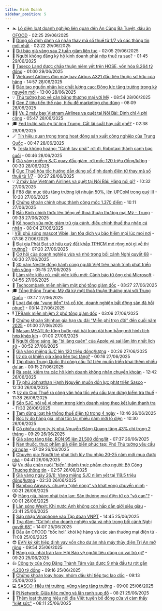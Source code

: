 ```yaml
---
title: Kinh Doanh
sidebar_position: 5
---
```


<!-- dantri-kinh-doanh:START -->
- 🏊 [Lộ diện loạt doanh nghiệp liên quan đến Ăn Cùng Bà Tuyết, dầu ăn OFOOD](https://dantri.com.vn/kinh-doanh/lo-dien-loat-doanh-nghiep-lien-quan-den-an-cung-ba-tuyet-dau-an-ofood-20250629084153529.htm) - 02:25 29/06/2025
- 🦆 [Dùng số định danh cá nhân thay mã số thuế từ 1/7 và các thông tin mới nhất](https://dantri.com.vn/kinh-doanh/dung-so-dinh-danh-ca-nhan-thay-ma-so-thue-tu-17-va-cac-thong-tin-moi-nhat-20250629011805296.htm) - 02:22 29/06/2025
- 🦄 [Dự báo giá vàng sau 2 tuần giảm liên tục](https://dantri.com.vn/kinh-doanh/du-bao-gia-vang-sau-2-tuan-giam-lien-tuc-20250629002042856.htm) - 02:05 29/06/2025
- 🌝 [Người không đăng ký hộ kinh doanh phải nộp thuế ra sao?](https://dantri.com.vn/kinh-doanh/nguoi-khong-dang-ky-ho-kinh-doanh-phai-nop-thue-ra-sao-20250629004734946.htm) - 01:45 29/06/2025
- 💃 [Taseco Land được chấp thuận niêm yết trên HOSE, vốn hóa 8.264 tỷ đồng](https://dantri.com.vn/kinh-doanh/taseco-land-duoc-chap-thuan-niem-yet-tren-hose-von-hoa-8264-ty-dong-20250628215448852.htm) - 01:00 29/06/2025
- 🦏 [Vietravel Airlines đón máy bay Airbus A321 đầu tiên thuộc sở hữu của hãng](https://dantri.com.vn/kinh-doanh/vietravel-airlines-don-may-bay-airbus-a321-dau-tien-thuoc-so-huu-cua-hang-20250628212227455.htm) - 14:57 28/06/2025
- 🦩 [Đào tạo nguồn nhân lực chất lượng cao: Động lực tăng trưởng trong kỷ nguyên mới](https://dantri.com.vn/kinh-doanh/dao-tao-nguon-nhan-luc-chat-luong-cao-dong-luc-tang-truong-trong-ky-nguyen-moi-20250627110559352.htm) - 13:00 28/06/2025
- 💡 [Thủ tướng họp về cân bằng thương mại với Mỹ](https://dantri.com.vn/kinh-doanh/thu-tuong-hop-ve-can-bang-thuong-mai-voi-my-20250628154254806.htm) - 08:54 28/06/2025
- 🌊 [Gen Z tiêu tiền thế nào, hiểu để marketing cho đúng](https://dantri.com.vn/kinh-doanh/gen-z-tieu-tien-the-nao-hieu-de-marketing-cho-dung-20250626224905977.htm) - 08:09 28/06/2025
- 🧑‍💻 [Vụ 2 máy bay Vietnam Airlines va quệt tại Nội Bài: Đình chỉ 4 phi công](https://dantri.com.vn/kinh-doanh/vu-2-may-bay-vietnam-airlines-va-quet-tai-noi-bai-dinh-chi-4-phi-cong-20250628124300140.htm) - 05:47 28/06/2025
- 🎓 [Fed trước sức ép từ ông Trump: Cắt lãi suất hay cắt ghế?](https://dantri.com.vn/kinh-doanh/fed-truoc-suc-ep-tu-ong-trump-cat-lai-suat-hay-cat-ghe-20250628081309335.htm) - 02:38 28/06/2025
- 🪄 [Tín hiệu quan trọng trong hoạt động sản xuất công nghiệp của Trung Quốc](https://dantri.com.vn/kinh-doanh/tin-hieu-quan-trong-trong-hoat-dong-san-xuat-cong-nghiep-cua-trung-quoc-20250627152914840.htm) - 00:47 28/06/2025
- 🪜 [Tesla khủng hoảng: &quot;Cánh tay phải&quot; rời đi, Robotaxi thành canh bạc cuối](https://dantri.com.vn/kinh-doanh/tesla-khung-hoang-canh-tay-phai-roi-di-robotaxi-thanh-canh-bac-cuoi-20250627204949559.htm) - 00:46 28/06/2025
- 🦄 [Giá vàng miếng SJC quay đầu giảm, rời mốc 120 triệu đồng/lượng](https://dantri.com.vn/kinh-doanh/gia-vang-mieng-sjc-quay-dau-giam-roi-moc-120-trieu-dongluong-20250627235749183.htm) - 00:30 28/06/2025
- 💯 [Cục Thuế hỏa tốc hướng dẫn dùng số định danh điện tử thay mã số thuế từ 1/7](https://dantri.com.vn/kinh-doanh/cuc-thue-hoa-toc-huong-dan-dung-so-dinh-danh-dien-tu-thay-ma-so-thue-tu-17-20250628002156330.htm) - 00:27 28/06/2025
- 💡 [2 máy bay Vietnam Airlines va quệt tại Nội Bài: Hãng nói gì?](https://dantri.com.vn/kinh-doanh/2-may-bay-vietnam-airlines-va-quet-tai-noi-bai-hang-noi-gi-20250627172508742.htm) - 10:32 27/06/2025
- 🧰 [F88 đặt mục tiêu tăng trưởng lợi nhuận 50%, lên UPCoM trong quý III](https://dantri.com.vn/kinh-doanh/f88-dat-muc-tieu-tang-truong-loi-nhuan-50-len-upcom-trong-quy-iii-20250627164217662.htm) - 10:20 27/06/2025
- 🎊 [Chứng khoán chinh phục thành công mốc 1.370 điểm](https://dantri.com.vn/kinh-doanh/chung-khoan-chinh-phuc-thanh-cong-moc-1370-diem-20250627160654089.htm) - 10:11 27/06/2025
- 🔭 [Bắc Kinh chính thức lên tiếng về thoả thuận thương mại Mỹ - Trung](https://dantri.com.vn/kinh-doanh/bac-kinh-chinh-thuc-len-tieng-ve-thoa-thuan-thuong-mai-my-trung-20250627153402431.htm) - 09:38 27/06/2025
- 💼 [Kế hoạch sửa mức giảm trừ gia cảnh, điều chỉnh thuế thu nhập cá nhân](https://dantri.com.vn/kinh-doanh/ke-hoach-sua-muc-giam-tru-gia-canh-dieu-chinh-thue-thu-nhap-ca-nhan-20250627122002389.htm) - 08:04 27/06/2025
- 🕯 [VBI phủ sóng mascot Vibie, lan tỏa dịch vụ bảo hiểm mọi lúc mọi nơi](https://dantri.com.vn/kinh-doanh/vbi-phu-song-mascot-vibie-lan-toa-dich-vu-bao-hiem-moi-luc-moi-noi-20250627142401666.htm) - 07:36 27/06/2025
- 🫣 [Đại gia Phát Đạt sở hữu quỹ đất khắp TPHCM mở rộng nói gì về thị trường?](https://dantri.com.vn/kinh-doanh/dai-gia-phat-dat-so-huu-quy-dat-khap-tphcm-mo-rong-noi-gi-ve-thi-truong-20250627134244771.htm) - 07:20 27/06/2025
- 🤠 [Cơ hội của doanh nghiệp vừa và nhỏ trong bối cảnh Nghị quyết 68](https://dantri.com.vn/kinh-doanh/co-hoi-cua-doanh-nghiep-vua-va-nho-trong-boi-canh-nghi-quyet-68-20250626205044332.htm) - 06:30 27/06/2025
- 🌈 [30 năm Nestlé đồng hành cùng người Việt trên hành trình phát triển bền vững](https://dantri.com.vn/kinh-doanh/30-nam-nestle-dong-hanh-cung-nguoi-viet-tren-hanh-trinh-phat-trien-ben-vung-20250627112526783.htm) - 05:15 27/06/2025
- 🦅 [Làm việc kiểu cũ, mất việc kiểu mới: Cảnh báo từ ông chủ Microsoft](https://dantri.com.vn/kinh-doanh/lam-viec-kieu-cu-mat-viec-kieu-moi-canh-bao-tu-ong-chu-microsoft-20250627112822134.htm) - 04:56 27/06/2025
- 🌁 [Techcombank miễn nhiệm một phó tổng giám đốc](https://dantri.com.vn/kinh-doanh/techcombank-mien-nhiem-mot-pho-tong-giam-doc-20250627101532834.htm) - 03:27 27/06/2025
- 🎓 [Tổng thống Trump: Mỹ đã ký một thoả thuận thương mại với Trung Quốc](https://dantri.com.vn/kinh-doanh/tong-thong-trump-my-da-ky-mot-thoa-thuan-thuong-mai-voi-trung-quoc-20250627101241540.htm) - 03:17 27/06/2025
- 📝 [Loạt đại gia &quot;vung tiền&quot; trả cổ tức, doanh nghiệp bất động sản đã hồi phục?](https://dantri.com.vn/kinh-doanh/loat-dai-gia-vung-tien-tra-co-tuc-doanh-nghiep-bat-dong-san-da-hoi-phuc-20250627074407201.htm) - 03:14 27/06/2025
- 🕴 [TPBank miễn nhiệm 2 phó tổng giám đốc](https://dantri.com.vn/kinh-doanh/tpbank-mien-nhiem-2-pho-tong-giam-doc-20250627095027855.htm) - 03:09 27/06/2025
- 🧰 [Chứng khoán Shinhan gia hạn ưu đãi “Miễn phí trọn đời” đến cuối năm 2025](https://dantri.com.vn/kinh-doanh/chung-khoan-shinhan-gia-han-uu-dai-mien-phi-tron-doi-den-cuoi-nam-2025-20250626230103788.htm) - 01:00 27/06/2025
- 🤖 [Masan MEATLife từng bước giải bài toán dài hạn bằng mô hình tích hợp khép kín](https://dantri.com.vn/kinh-doanh/masan-meatlife-tung-buoc-giai-bai-toan-dai-han-bang-mo-hinh-tich-hop-khep-kin-20250618202402365.htm) - 01:00 27/06/2025
- 🤠 [Người đồng sáng lập &quot;bị lãng quên&quot; của Apple và sai lầm lớn nhất lịch sử](https://dantri.com.vn/kinh-doanh/nguoi-dong-sang-lap-bi-lang-quen-cua-apple-va-sai-lam-lon-nhat-lich-su-20250625065226318.htm) - 00:52 27/06/2025
- 🌮 [Giá vàng miếng SJC lên 120 triệu đồng/lượng](https://dantri.com.vn/kinh-doanh/gia-vang-mieng-sjc-len-120-trieu-dongluong-20250627010521361.htm) - 00:26 27/06/2025
- 🦄 [Lý do gì khiến giá xăng liên tục tăng?](https://dantri.com.vn/kinh-doanh/ly-do-gi-khien-gia-xang-lien-tuc-tang-20250627062943691.htm) - 00:16 27/06/2025
- 👺 [Tập đoàn Trung Quốc thi công cầu Tứ Liên muốn triển khai thêm nhiều dự án](https://dantri.com.vn/kinh-doanh/tap-doan-trung-quoc-thi-cong-cau-tu-lien-muon-trien-khai-them-nhieu-du-an-20250626223645669.htm) - 00:15 27/06/2025
- 🤗 [Rà soát, kiểm tra các hộ kinh doanh không nhận chuyển khoản](https://dantri.com.vn/kinh-doanh/ra-soat-kiem-tra-cac-ho-kinh-doanh-khong-nhan-chuyen-khoan-20250626190409152.htm) - 12:42 26/06/2025
- 💪 [Tỷ phú Johnathan Hạnh Nguyễn muốn dồn lực phát triển Sasco](https://dantri.com.vn/kinh-doanh/ty-phu-johnathan-hanh-nguyen-muon-don-luc-phat-trien-sasco-20250626150728365.htm) - 12:30 26/06/2025
- ⚗️ [Lý do Cục Thuế ra công văn hỏa tốc yêu cầu tạm dừng kiểm tra thuế](https://dantri.com.vn/kinh-doanh/ly-do-cuc-thue-ra-cong-van-hoa-toc-yeu-cau-tam-dung-kiem-tra-thue-20250626175423223.htm) - 11:38 26/06/2025
- 🧠 [Sếp SJC nói về vi phạm trong kinh doanh vàng theo kết luận thanh tra](https://dantri.com.vn/kinh-doanh/sep-sjc-noi-ve-vi-pham-trong-kinh-doanh-vang-theo-ket-luan-thanh-tra-20250626175657561.htm) - 11:33 26/06/2025
- 🗽 [Tạm dừng loạt hệ thống thuế điện tử trong 4 ngày](https://dantri.com.vn/kinh-doanh/tam-dung-loat-he-thong-thue-dien-tu-trong-4-ngay-20250626172631463.htm) - 10:46 26/06/2025
- 🫣 [Bóc lý do hàng giả, nhái tồn tại nhiều năm mới lộ diện](https://dantri.com.vn/kinh-doanh/boc-ly-do-hang-gia-nhai-ton-tai-nhieu-nam-moi-lo-dien-20250626164639481.htm) - 10:30 26/06/2025
- 🫣 [Cổ phiếu công ty tỷ phú Nguyễn Đăng Quang tăng 43% chỉ trong 2 tháng](https://dantri.com.vn/kinh-doanh/co-phieu-cong-ty-ty-phu-nguyen-dang-quang-tang-43-chi-trong-2-thang-20250626162453421.htm) - 09:29 26/06/2025
- 🫣 [Giá xăng tăng tiếp, RON 95 lên 21.500 đồng/lít](https://dantri.com.vn/kinh-doanh/gia-xang-tang-tiep-ron-95-len-21500-donglit-20250626143535181.htm) - 07:37 26/06/2025
- 💂 [Nạn thuốc, thực phẩm giả diễn biến phức tạp: Phó Thủ tướng yêu cầu xử ngay](https://dantri.com.vn/kinh-doanh/nan-thuoc-thuc-pham-gia-dien-bien-phuc-tap-pho-thu-tuong-yeu-cau-xu-ngay-20250626134344163.htm) - 07:09 26/06/2025
- 💫 [Chuyên gia: Người trẻ phải tích lũy thu nhập 20-25 năm mới mua được nhà](https://dantri.com.vn/kinh-doanh/chuyen-gia-nguoi-tre-phai-tich-luy-thu-nhap-20-25-nam-moi-mua-duoc-nha-20250626111158494.htm) - 04:41 26/06/2025
- 😺 [Vụ dầu chăn nuôi &quot;biến&quot; thành thực phẩm cho người: Bộ Công Thương thông tin](https://dantri.com.vn/kinh-doanh/vu-dau-chan-nuoi-bien-thanh-thuc-pham-cho-nguoi-bo-cong-thuong-thong-tin-20250626090431301.htm) - 02:57 26/06/2025
- 🦆 [Giá vàng ngày 26/6: Vàng miếng SJC niêm yết tại 119,5 triệu đồng/lượng](https://dantri.com.vn/kinh-doanh/gia-vang-ngay-266-vang-mieng-sjc-niem-yet-tai-1195-trieu-dongluong-20250626074135533.htm) - 02:30 26/06/2025
- 👀 [Bamboo Airways, chuyện &quot;ghế nóng&quot; và khát vọng chuyển mình](https://dantri.com.vn/kinh-doanh/bamboo-airways-chuyen-ghe-nong-va-khat-vong-chuyen-minh-20250624112231537.htm) - 00:21 26/06/2025
- 🐵 [Hàng giả, hàng nhái tràn lan: Sàn thương mại điện tử có &quot;vô can&quot;?](https://dantri.com.vn/kinh-doanh/hang-gia-hang-nhai-tran-lan-san-thuong-mai-dien-tu-co-vo-can-20250618173851898.htm) - 00:01 26/06/2025
- 🤖 [Làn sóng Wexit: Khi nước Anh không còn hấp dẫn giới siêu giàu](https://dantri.com.vn/kinh-doanh/lan-song-wexit-khi-nuoc-anh-khong-con-hap-dan-gioi-sieu-giau-20250625230338903.htm) - 23:41 25/06/2025
- 💂 [Sáp nhập Vinaphone vào Tập đoàn VNPT](https://dantri.com.vn/kinh-doanh/sap-nhap-vinaphone-vao-tap-doan-vnpt-20250625211559323.htm) - 14:45 25/06/2025
- 🦆 [Tọa đàm: “Cơ hội cho doanh nghiệp vừa và nhỏ trong bối cảnh Nghị quyết 68”](https://dantri.com.vn/kinh-doanh/toa-dam-co-hoi-cho-doanh-nghiep-vua-va-nho-trong-boi-canh-nghi-quyet-68-20250625210138969.htm) - 14:07 25/06/2025
- 🦅 [Dầu ăn OFOOD “bốc hơi” khỏi kệ hàng và các sàn thương mại điện tử](https://dantri.com.vn/kinh-doanh/dau-an-ofood-boc-hoi-khoi-ke-hang-va-cac-san-thuong-mai-dien-tu-20250625164841845.htm) - 11:08 25/06/2025
- 😎 [EVN ký kết hiệp định vay vốn cho dự án nhà máy thủy điện Trị An mở rộng](https://dantri.com.vn/kinh-doanh/evn-ky-ket-hiep-dinh-vay-von-cho-du-an-nha-may-thuy-dien-tri-an-mo-rong-20250625163349182.htm) - 09:54 25/06/2025
- 🐎 [Hàng giả, nhái tràn lan: Hội Bảo vệ người tiêu dùng có vai trò gì?](https://dantri.com.vn/kinh-doanh/hang-gia-nhai-tran-lan-hoi-bao-ve-nguoi-tieu-dung-co-vai-tro-gi-20250625152035053.htm) - 09:20 25/06/2025
- 👍 [Công ty của ông Đặng Thành Tâm vừa được 9 nhà đầu tư rót gần 4.200 tỷ đồng](https://dantri.com.vn/kinh-doanh/cong-ty-cua-ong-dang-thanh-tam-vua-duoc-9-nha-dau-tu-rot-gan-4200-ty-dong-20250625153618202.htm) - 09:16 25/06/2025
- 🦒 [Chứng khoán loay hoay, nhóm dầu khí tiếp tục lao dốc](https://dantri.com.vn/kinh-doanh/chung-khoan-loay-hoay-nhom-dau-khi-tiep-tuc-lao-doc-20250625155257792.htm) - 09:13 25/06/2025
- 💻 [SASCO: Hiểu thị trường, vững vàng tăng trưởng](https://dantri.com.vn/kinh-doanh/sasco-hieu-thi-truong-vung-vang-tang-truong-20250625143632402.htm) - 09:00 25/06/2025
- 👺 [Pi Network: Giữa tiệc mừng và lằn ranh sụp đổ](https://dantri.com.vn/kinh-doanh/pi-network-giua-tiec-mung-va-lan-ranh-sup-do-20250625102431809.htm) - 08:21 25/06/2025
- 🧐 [Thêm loạt thương hiệu nội địa Việt tuyên bố đóng cửa vì cảm thấy &quot;kiệt sức&quot;](https://dantri.com.vn/kinh-doanh/them-loat-thuong-hieu-noi-dia-viet-tuyen-bo-dong-cua-vi-cam-thay-kiet-suc-20250625101707182.htm) - 08:11 25/06/2025<!-- dantri-kinh-doanh:END -->
